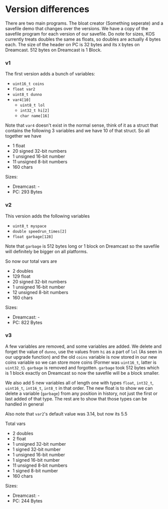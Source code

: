 # Version differences

There are two main programs. The bloat creator (Something seperate) and a savefile demo that changes over the versions. We have a copy of the savefile program for each version of our savefile. Do note for sizes, KOS currently treats doubles the same as floats, so doubles are actually 4 bytes each. The size of the header on PC is 32 bytes and its `X` bytes on Dreamcast. 512 bytes on Dreamcast is 1 Block.

### v1

The first version adds a bunch of variables:

- `uint16_t coins`
- `float var2`
- `uint8_t dunno`
- `var4[10]`
	- `uint8_t lol`
	- `int32_t hi[2]`
	- `char name[16]`

Note that `var4` doesn't exist in the normal sense, think of it as a struct that contains the following 3 variables and we have 10 of that struct. So all together we have

- 1 float
- 20 signed 32-bit numbers
- 1 unsigned 16-bit number
- 11 unsigned 8-bit numbers
- 160 chars

Sizes:
- Dreamcast: -
- PC: 293 Bytes

### v2

This version adds the following variables

- `uint8_t myspace`
- `double speedrun_times[2]`
- `float garbage[128]`

Note that `garbage` is 512 bytes long or 1 block on Dreamcast so the savefile will definitely be bigger on all platforms.

So now our total vars are

- 2 doubles
- 129 float
- 20 signed 32-bit numbers
- 1 unsigned 16-bit number
- 12 unsigned 8-bit numbers
- 160 chars

Sizes:
- Dreamcast: -
- PC: 822 Bytes

### v3

A few variables are removed, and some variables are added. We delete and forget the value of `dunno`, use the values from `hi` as a part of `lol` (As seen in our upgrade function) and the old `coins` variable is now stored in our new coins variable so we can store more coins (Former was `uint16_t`, latter is `uint32_t`). `garbage` is removed and forgotten. `garbage` took 512 bytes which is 1 block exactly on Dreamcast so now the savefile will be a block smaller.

We also add 5 new variables all of length one with types `float`, `int32_t`, `uint16_t`, `int16_t`, `int8_t` in that order. The new float is to show we can delete a variable (`garbage`) from any position in history, not just the first or last added of that type. The rest are to show that those types can be handled in general

Also note that `var2`'s default value was 3.14, but now its 5.5

Total vars
- 2 doubles
- 2 float
- 1 unsigned 32-bit number
- 1 signed 32-bit number
- 1 unsigned 16-bit number
- 1 signed 16-bit number
- 11 unsigned 8-bit numbers
- 1 signed 8-bit number
- 160 chars

Sizes:
- Dreamcast: -
- PC: 244 Bytes
